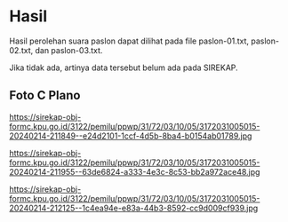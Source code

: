 # Hasil

Hasil perolehan suara paslon dapat dilihat pada file paslon-01.txt, paslon-02.txt, dan paslon-03.txt.

Jika tidak ada, artinya data tersebut belum ada pada SIREKAP.

## Foto C Plano

https://sirekap-obj-formc.kpu.go.id/3122/pemilu/ppwp/31/72/03/10/05/3172031005015-20240214-211849--e24d2101-1ccf-4d5b-8ba4-b0154ab01789.jpg

https://sirekap-obj-formc.kpu.go.id/3122/pemilu/ppwp/31/72/03/10/05/3172031005015-20240214-211955--63de6824-a333-4e3c-8c53-bb2a972ace48.jpg

https://sirekap-obj-formc.kpu.go.id/3122/pemilu/ppwp/31/72/03/10/05/3172031005015-20240214-212125--1c4ea94e-e83a-44b3-8592-cc9d009cf939.jpg

